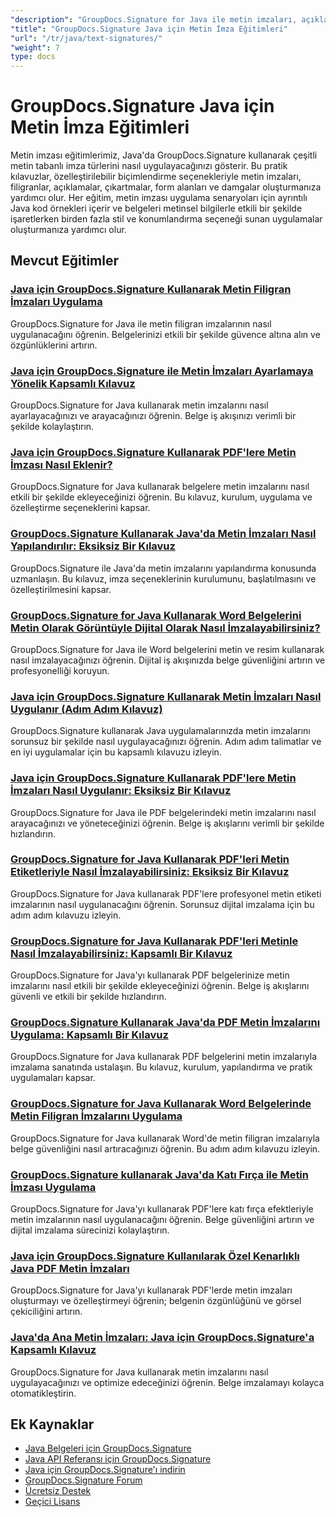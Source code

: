 ```yaml
---
"description": "GroupDocs.Signature for Java ile metin imzaları, açıklamalar, filigranlar ve metin tabanlı belge işaretlemelerini uygulamaya yönelik adım adım eğitimler."
"title": "GroupDocs.Signature Java için Metin İmza Eğitimleri"
"url": "/tr/java/text-signatures/"
"weight": 7
type: docs
---
```

# GroupDocs.Signature Java için Metin İmza Eğitimleri

Metin imzası eğitimlerimiz, Java'da GroupDocs.Signature kullanarak çeşitli metin tabanlı imza türlerini nasıl uygulayacağınızı gösterir. Bu pratik kılavuzlar, özelleştirilebilir biçimlendirme seçenekleriyle metin imzaları, filigranlar, açıklamalar, çıkartmalar, form alanları ve damgalar oluşturmanıza yardımcı olur. Her eğitim, metin imzası uygulama senaryoları için ayrıntılı Java kod örnekleri içerir ve belgeleri metinsel bilgilerle etkili bir şekilde işaretlerken birden fazla stil ve konumlandırma seçeneği sunan uygulamalar oluşturmanıza yardımcı olur.

## Mevcut Eğitimler

### [Java için GroupDocs.Signature Kullanarak Metin Filigran İmzaları Uygulama](./apply-text-watermark-signature-groupdocs-java/)
GroupDocs.Signature for Java ile metin filigran imzalarının nasıl uygulanacağını öğrenin. Belgelerinizi etkili bir şekilde güvence altına alın ve özgünlüklerini artırın.

### [Java için GroupDocs.Signature ile Metin İmzaları Ayarlamaya Yönelik Kapsamlı Kılavuz](./guide-setting-up-text-signatures-groupdocs-signature-java/)
GroupDocs.Signature for Java kullanarak metin imzalarını nasıl ayarlayacağınızı ve arayacağınızı öğrenin. Belge iş akışınızı verimli bir şekilde kolaylaştırın.

### [Java için GroupDocs.Signature Kullanarak PDF'lere Metin İmzası Nasıl Eklenir?](./groupdocs-signature-java-add-text-signature/)
GroupDocs.Signature for Java kullanarak belgelere metin imzalarını nasıl etkili bir şekilde ekleyeceğinizi öğrenin. Bu kılavuz, kurulum, uygulama ve özelleştirme seçeneklerini kapsar.

### [GroupDocs.Signature Kullanarak Java'da Metin İmzaları Nasıl Yapılandırılır: Eksiksiz Bir Kılavuz](./configure-text-signatures-java-groupdocs-signature/)
GroupDocs.Signature ile Java'da metin imzalarını yapılandırma konusunda uzmanlaşın. Bu kılavuz, imza seçeneklerinin kurulumunu, başlatılmasını ve özelleştirilmesini kapsar.

### [GroupDocs.Signature for Java Kullanarak Word Belgelerini Metin Olarak Görüntüyle Dijital Olarak Nasıl İmzalayabilirsiniz?](./sign-word-docs-text-image-groupdocs-java/)
GroupDocs.Signature for Java ile Word belgelerini metin ve resim kullanarak nasıl imzalayacağınızı öğrenin. Dijital iş akışınızda belge güvenliğini artırın ve profesyonelliği koruyun.

### [Java için GroupDocs.Signature Kullanarak Metin İmzaları Nasıl Uygulanır (Adım Adım Kılavuz)](./implement-text-signatures-groupdocs-java/)
GroupDocs.Signature kullanarak Java uygulamalarınızda metin imzalarını sorunsuz bir şekilde nasıl uygulayacağınızı öğrenin. Adım adım talimatlar ve en iyi uygulamalar için bu kapsamlı kılavuzu izleyin.

### [Java için GroupDocs.Signature Kullanarak PDF'lere Metin İmzaları Nasıl Uygulanır: Eksiksiz Bir Kılavuz](./groupdocs-signature-java-text-signatures-pdf/)
GroupDocs.Signature for Java ile PDF belgelerindeki metin imzalarını nasıl arayacağınızı ve yöneteceğinizi öğrenin. Belge iş akışlarını verimli bir şekilde hızlandırın.

### [GroupDocs.Signature for Java Kullanarak PDF'leri Metin Etiketleriyle Nasıl İmzalayabilirsiniz: Eksiksiz Bir Kılavuz](./groupdocs-signature-java-pdf-text-sticker/)
GroupDocs.Signature for Java kullanarak PDF'lere profesyonel metin etiketi imzalarının nasıl uygulanacağını öğrenin. Sorunsuz dijital imzalama için bu adım adım kılavuzu izleyin.

### [GroupDocs.Signature for Java Kullanarak PDF'leri Metinle Nasıl İmzalayabilirsiniz: Kapsamlı Bir Kılavuz](./sign-pdf-text-groupdocs-signature-java/)
GroupDocs.Signature for Java'yı kullanarak PDF belgelerinize metin imzalarını nasıl etkili bir şekilde ekleyeceğinizi öğrenin. Belge iş akışlarını güvenli ve etkili bir şekilde hızlandırın.

### [GroupDocs.Signature Kullanarak Java'da PDF Metin İmzalarını Uygulama: Kapsamlı Bir Kılavuz](./pdf-text-signatures-java-groupdocs-signature/)
GroupDocs.Signature for Java kullanarak PDF belgelerini metin imzalarıyla imzalama sanatında ustalaşın. Bu kılavuz, kurulum, yapılandırma ve pratik uygulamaları kapsar.

### [GroupDocs.Signature for Java Kullanarak Word Belgelerinde Metin Filigran İmzalarını Uygulama](./implement-text-watermark-signature-word-documents-groupdocs-java/)
GroupDocs.Signature for Java kullanarak Word'de metin filigran imzalarıyla belge güvenliğini nasıl artıracağınızı öğrenin. Bu adım adım kılavuzu izleyin.

### [GroupDocs.Signature kullanarak Java'da Katı Fırça ile Metin İmzası Uygulama](./groupdocs-signature-java-text-solid-brush/)
GroupDocs.Signature for Java'yı kullanarak PDF'lere katı fırça efektleriyle metin imzalarının nasıl uygulanacağını öğrenin. Belge güvenliğini artırın ve dijital imzalama sürecinizi kolaylaştırın.

### [Java için GroupDocs.Signature Kullanılarak Özel Kenarlıklı Java PDF Metin İmzaları](./java-pdf-text-signatures-groupdocs-custom-borders/)
GroupDocs.Signature for Java'yı kullanarak PDF'lerde metin imzaları oluşturmayı ve özelleştirmeyi öğrenin; belgenin özgünlüğünü ve görsel çekiciliğini artırın.

### [Java'da Ana Metin İmzaları: Java için GroupDocs.Signature'a Kapsamlı Kılavuz](./groupdocs-signature-java-text-signatures-guide/)
GroupDocs.Signature for Java kullanarak metin imzalarını nasıl uygulayacağınızı ve optimize edeceğinizi öğrenin. Belge imzalamayı kolayca otomatikleştirin.

## Ek Kaynaklar

- [Java Belgeleri için GroupDocs.Signature](https://docs.groupdocs.com/signature/java/)
- [Java API Referansı için GroupDocs.Signature](https://reference.groupdocs.com/signature/java/)
- [Java için GroupDocs.Signature'ı indirin](https://releases.groupdocs.com/signature/java/)
- [GroupDocs.Signature Forum](https://forum.groupdocs.com/c/signature)
- [Ücretsiz Destek](https://forum.groupdocs.com/)
- [Geçici Lisans](https://purchase.groupdocs.com/temporary-license/)